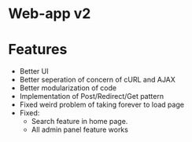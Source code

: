 # Web-app v2

# Features
- Better UI
- Better seperation of concern of cURL and AJAX
- Better modularization of code
- Implementation of Post/Redirect/Get pattern
- Fixed weird problem of taking forever to load page
- Fixed:
  - Search feature in home page.
  - All admin panel feature works
